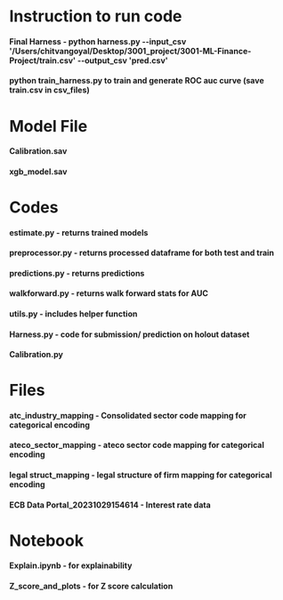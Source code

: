 # Instruction to run code

#### Final Harness -  python harness.py --input_csv '/Users/chitvangoyal/Desktop/3001_project/3001-ML-Finance-Project/train.csv' --output_csv 'pred.csv'

#### python train_harness.py to train and generate ROC auc curve (save train.csv in csv_files)

# Model File

#### Calibration.sav
#### xgb_model.sav

# Codes

#### estimate.py - returns trained models
#### preprocessor.py - returns processed dataframe for both test and train
#### predictions.py - returns predictions
#### walkforward.py - returns walk forward stats for AUC
#### utils.py - includes helper function
#### Harness.py - code for submission/ prediction on holout dataset
#### Calibration.py


# Files

#### atc_industry_mapping - Consolidated sector code mapping for categorical encoding
#### ateco_sector_mapping - ateco sector code mapping for categorical encoding
#### legal struct_mapping - legal structure of firm mapping for categorical encoding
#### ECB Data Portal_20231029154614 - Interest rate data

# Notebook

#### Explain.ipynb - for explainability
#### Z_score_and_plots - for Z score calculation



